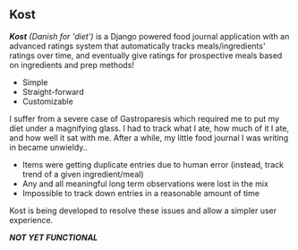 ## Kost

***Kost*** *(Danish for 'diet')* is a Django powered food journal application with an advanced ratings system that automatically tracks meals/ingredients' ratings over time, and eventually give ratings for prospective meals based on ingredients and prep methods!

-   Simple
-   Straight-forward
-   Customizable

I suffer from a severe case of Gastroparesis which required me to put my diet under a magnifying glass. I had to track what I ate, how much of it I ate, and how well it sat with me. After a while, my little food journal I was writing in became unwieldy..
-   Items were getting duplicate entries due to human error (instead, track trend of a given ingredient/meal)
-   Any and all meaningful long term observations were lost in the mix
-   Impossible to track down entries in a reasonable amount of time

Kost is being developed to resolve these issues and allow a simpler user experience.



***NOT YET FUNCTIONAL***

